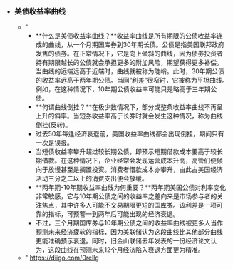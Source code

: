 - ### 美债收益率曲线
    - "
        - **什么是美债收益率曲线？**收益率曲线是所有期限的公债收益率连成的曲线，从一个月期国库券到30年期长债。公债是指美国联邦政府发售的债券。在正常情况下，它是向上倾斜的曲线，因为债券投资者持有期限越长的公债就会承担更多的附加风险，期望获得更多补偿。当曲线的远端远高于近端时，曲线就被称为陡峭。此时，30年期公债的收益率远高于两年期公债。当间“利差”很窄时，它被称为平坦曲线。例如，在这种情况下，10年期公债收益率可能只是略高于三年期公债。
        - **何谓曲线倒挂？**在极少数情况下，部分或整条收益率曲线不再呈上升的斜率。当短券收益率高于长券时就会发生这种情况，称为曲线倒挂(反转)。
        - 过去50年每逢经济衰退前，美国收益率曲线都会出现倒挂，期间只有一次是误报。
        - 当短债收益率攀升超过较长期公债，即预示短期借款成本要高于较长期借款。在这种情况下，企业经常会发现运营成本升高，高管们便倾向于放慢甚至是搁置投资。消费者借款成本亦攀升，由此占美国经济活动三分之二以上的消费支出便会放缓。
        - **两年期-10年期收益率曲线为何重要？**两年期美国公债对利率变化非常敏感，它与10年期公债之间的收益率之差向来是市场参与者的关注焦点，其中许多人可能不交易期限更短的国库券。该利差是一项可靠的指标，可预警一到两年后可能出现的经济衰退。
        - 不过，三个月期国库券与10年期公债之间的收益率曲线被更多人当作预测未来经济疲软的指标，因为美联储认为这段曲线比其他部分曲线更能准确预示衰退。同时，旧金山联储去年发表的一份经济论文认为，这段曲线在预测未来12个月经济陷入衰退方面更为精准。
    - " https://diigo.com/0rellg
